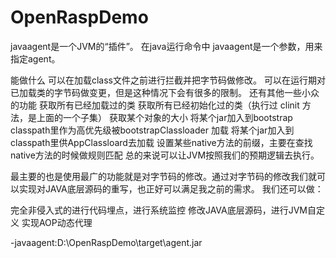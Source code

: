 # OpenRaspDemo
javaagent是一个JVM的“插件”。 在java运行命令中 javaagent是一个参数，用来指定agent。

能做什么
可以在加载class文件之前进行拦截并把字节码做修改。
可以在运行期对已加载类的字节码做变更，但是这种情况下会有很多的限制。
还有其他一些小众的功能
获取所有已经加载过的类
获取所有已经初始化过的类（执行过 clinit 方法，是上面的一个子集）
获取某个对象的大小
将某个jar加入到bootstrap classpath里作为高优先级被bootstrapClassloader 加载
将某个jar加入到classpath里供AppClassloard去加载
设置某些native方法的前缀，主要在查找native方法的时候做规则匹配
总的来说可以让JVM按照我们的预期逻辑去执行。

最主要的也是使用最广的功能就是对字节码的修改。通过对字节码的修改我们就可以实现对JAVA底层源码的重写，也正好可以满足我之前的需求。 我们还可以做：

完全非侵入式的进行代码埋点，进行系统监控
修改JAVA底层源码，进行JVM自定义
实现AOP动态代理


-javaagent:D:\OpenRaspDemo\target\agent.jar
